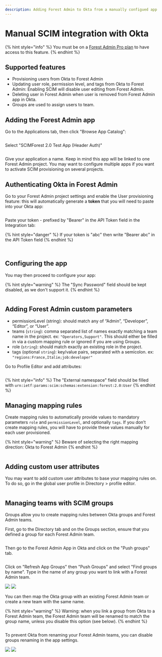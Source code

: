 ```yaml
---
description: Adding Forest Admin to Okta from a manually configued app
---
```


# Manual SCIM integration with Okta

{% hint style="info" %}
You must be on a [Forest Admin Pro plan](https://www.forestadmin.com/pricing) to have access to this feature.
{% endhint %}

## Supported features

- Provisioning users from Okta to Forest Admin
- Updating user role, permission level, and tags from Okta to Forest Admin: Enabling SCIM will disable user editing from Forest Admin.
- Deleting user in Forest Admin when user is removed from Forest Admin app in Okta.
- Groups are used to assign users to team.

## Adding the Forest Admin app

Go to the Applications tab, then click "Browse App Catalog":

<figure><img src="../../.gitbook/assets/image (466).png" alt=""><figcaption></figcaption></figure>

​​​Select "SCIMForest 2.0 Test App (Header Auth)"

<figure><img src="../../.gitbook/assets/image (463).png" alt=""><figcaption></figcaption></figure>

Give your application a name. Keep in mind this app will be linked to one Forest Admin project. You may want to configure multiple apps if you want to activate SCIM provisioning on several projects.

## Authenticating Okta in Forest Admin

Go to your Forest Admin project settings and enable the User provisioning feature: this will automatically generate a **token** that you will need to paste into your Okta app:​

<figure><img src="../../.gitbook/assets/image (450).png" alt=""><figcaption></figcaption></figure>

Paste your token - prefixed by "Bearer" in the API Token field in the Integration tab:​​​​

{% hint style="danger" %}
If your token is "abc" then write "Bearer abc" in the API Token field
{% endhint %}

<figure><img src="../../.gitbook/assets/image (499).png" alt=""><figcaption></figcaption></figure>

<figure><img src="../../.gitbook/assets/image (487).png" alt=""><figcaption></figcaption></figure>

## Configuring the app

You may then proceed to configure your app:

{% hint style="warning" %}
The "Sync Password" field should be kept disabled, as we don't support it.
{% endhint %}

<figure><img src="../../.gitbook/assets/image (500).png" alt=""><figcaption></figcaption></figure>

## Adding Forest Admin custom parameters

- permissionLevel (string): should match any of “Admin”, “Developer”, “Editor”, or “User”.
- teams (`string`): comma separated list of names exactly matching a team name in the project. ex: `"Operators,Support"`. This should either be filled in via a custom mapping rule or ignored if you are using Groups.
- role (`string`): should match exactly an existing role in the project.
- tags (optional `string`): key/value pairs, separated with a semicolon. ex: `"regions:France,Italie;job:developer"`

Go to Profile Editor and add attributes:

<figure><img src="../../.gitbook/assets/image (536).png" alt=""><figcaption></figcaption></figure>

{% hint style="info" %}
The "External namespace" field should be filled with `urn:ietf:params:scim:schemas:extension:forest:2.0:User`
{% endhint %}

## Managing mapping rules

Create mapping rules to automatically provide values to mandatory parameters `role` and `permissionLevel`, and optionally `tags`. If you don’t create mapping rules, you will have to provide these values manually for each user provisioned.

{% hint style="warning" %}
Beware of selecting the right mapping direction: Okta to Forest Admin
{% endhint %}

<figure><img src="../../.gitbook/assets/image (2) (2).png" alt=""><figcaption></figcaption></figure>

## Adding custom user attributes

You may want to add custom user attributes to base your mapping rules on. To do so, go in the global user profile in Directory > profile editor.

<figure><img src="../../.gitbook/assets/image (571).png" alt=""><figcaption></figcaption></figure>

## Managing teams with SCIM groups

Groups allow you to create mapping rules between Okta groups and Forest Admin teams.

First, go to the Directory tab and on the Groups section, ensure that you defined a group for each Forest Admin team.

<figure><img src="../../.gitbook/assets/image (584).png" alt=""><figcaption></figcaption></figure>

Then go to the Forest Admin App in Okta and click on the "Push groups" tab.

<figure><img src="../../.gitbook/assets/image (596).png" alt=""><figcaption></figcaption></figure>

Click on "Refresh App Groups" then "Push Groups" and select "Find groups by name". Type in the name of any group you want to link with a Forest Admin team.

![](<../../.gitbook/assets/image (582).png>)
![](<../../.gitbook/assets/image (583).png>)

You can then map the Okta group with an existing Forest Admin team or create a new team with the same name.

{% hint style="warning" %}
Warning: when you link a group from Okta to a Forest Admin team, the Forest Admin team will be renamed to match the group name, unless you disable this option (see below).
{% endhint %}

<figure><img src="../../.gitbook/assets/image (589).png" alt=""><figcaption></figcaption></figure>

To prevent Okta from renaming your Forest Admin teams, you can disable groups renaming in the app settings.

![](<../../.gitbook/assets/image (594).png>)
![](<../../.gitbook/assets/image (586).png>)

